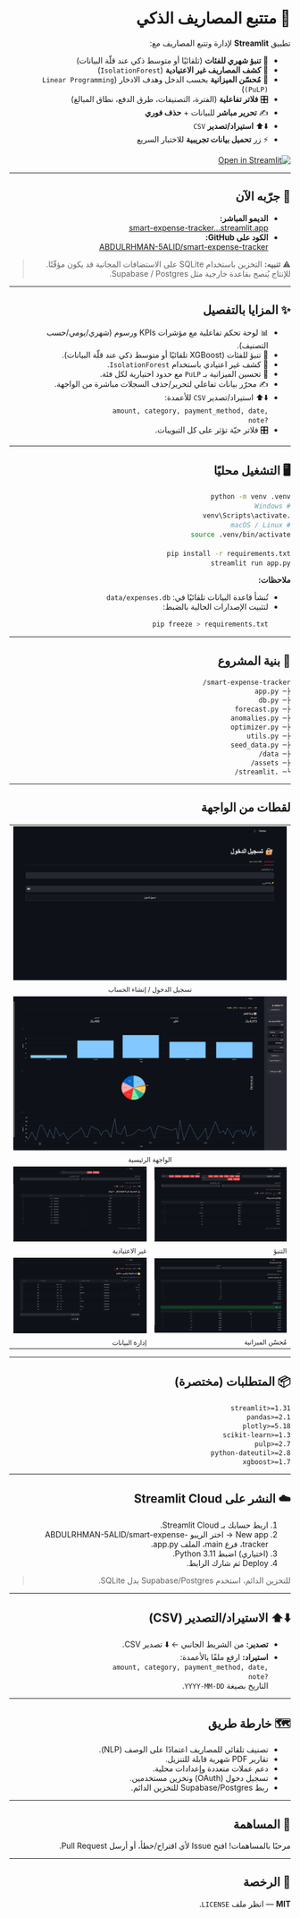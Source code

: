 
<div dir="rtl" align="right">

# 💸 متتبع المصاريف الذكي 

تطبيق **Streamlit** لإدارة وتتبع المصاريف مع:
- 🤖 **تنبؤ شهري للفئات** (تلقائيًا أو متوسط ذكي عند قلّة البيانات)
- 🚨 **كشف المصاريف غير الاعتيادية** (<span dir="ltr"><code>IsolationForest</code></span>)
- 🧮 **مُحسّن الميزانية** بحسب الدخل وهدف الادخار (<span dir="ltr"><code>Linear Programming (PuLP)</code></span>)
- 🎛️ **فلاتر تفاعلية** (الفترة، التصنيفات، طرق الدفع، نطاق المبالغ)
- ✍️ **تحرير مباشر** للبيانات + **حذف فوري**
- ⬇️⬆️ **استيراد/تصدير** <span dir="ltr"><code>CSV</code></span>
- ⚡ زر **تحميل بيانات تجريبية** للاختبار السريع

<p>
  <a href="https://smart-expense-tracker-du7s6hzvunrfdxjemjosam.streamlit.app/">
    <img alt="Open in Streamlit" src="https://static.streamlit.io/badges/streamlit_badge_black_white.svg">
  </a>
</p>

---

## 🚀 جرّبه الآن
- **الديمو المباشر:**  
  <a href="https://smart-expense-tracker-du7s6hzvunrfdxjemjosam.streamlit.app/">smart-expense-tracker…streamlit.app</a>  
- **الكود على GitHub:**  
  <a href="https://github.com/ABDULRHMAN-5ALID/smart-expense-tracker">ABDULRHMAN-5ALID/smart-expense-tracker</a>

> ⚠️ **تنبيه:** التخزين باستخدام <span dir="ltr">SQLite</span> على الاستضافات المجانية قد يكون مؤقّتًا. للإنتاج يُنصح بقاعدة خارجية مثل <span dir="ltr">Supabase / Postgres</span>.

---

## ✨ المزايا بالتفصيل
- 📊 لوحة تحكم تفاعلية مع مؤشرات <span dir="ltr">KPIs</span> ورسوم (شهري/يومي/حسب التصنيف).
- 🤖 تنبؤ للفئات (<span dir="ltr">XGBoost</span> تلقائيًا أو متوسط ذكي عند قلّة البيانات).
- 🚨 كشف غير اعتيادي باستخدام <span dir="ltr"><code>IsolationForest</code></span>.
- 🧮 تحسين الميزانية بـ <span dir="ltr"><code>PuLP</code></span> مع حدود اختيارية لكل فئة.
- ✍️ محرّر بيانات تفاعلي لتحرير/حذف السجلات مباشرة من الواجهة.
- ⬇️⬆️ استيراد/تصدير <span dir="ltr"><code>CSV</code></span> للأعمدة:  
  <span dir="ltr"><code>amount, category, payment_method, date, note?</code></span>
- 🎛️ فلاتر حيّة تؤثر على كل التبويبات.

---

## 🖥️ التشغيل محليًا
```bash
python -m venv .venv
# Windows
.venv\Scripts\activate
# macOS / Linux
source .venv/bin/activate

pip install -r requirements.txt
streamlit run app.py
```

**ملاحظات:**
- تُنشأ قاعدة البيانات تلقائيًا في: <span dir="ltr"><code>data/expenses.db</code></span>  
- لتثبيت الإصدارات الحالية بالضبط:
  ```bash
  pip freeze > requirements.txt
  ```

---

## 📂 بنية المشروع
```text
smart-expense-tracker/
├─ app.py              
├─ db.py                
├─ forecast.py          
├─ anomalies.py        
├─ optimizer.py         
├─ utils.py             
├─ seed_data.py         
├─ data/                
├─ assets/              
└─ .streamlit/          
```
---
<div dir="rtl">

## لقطات من الواجهة
<table>
<tr>
    <td colspan="2" align="center">
      <img src="assets/screenshots/login_sign_up.png" alt="تسجيل الدخول وإنشاء الحساب" width="100%"><br>
      <sub>تسجيل الدخول / إنشاء الحساب</sub>
    </td>
  </tr>

<tr>
    <td colspan="2" align="center">
      <img src="assets/screenshots/hero_.png" alt="الواجهة الرئيسية" width="100%"><br>
      <sub>الواجهة الرئيسية</sub>
    </td>
  </tr>

 
  <tr>
    <td><img src="assets/screenshots/forecast.png" alt="التنبؤ بالمصاريف" width="100%"><br><sub>التنبؤ</sub></td>
    <td><img src="assets/screenshots/anomalies.png" alt="المصاريف غير الاعتيادية" width="100%"><br><sub>غير الاعتيادية</sub></td>
  </tr>
  <tr>
    <td><img src="assets/screenshots/optimizer.png" alt="مُحسّن الميزانية" width="100%"><br><sub>مُحسّن الميزانية</sub></td>
    <td><img src="assets/screenshots/data_sc.png" alt="إدارة البيانات والتحرير" width="100%"><br><sub>إدارة البيانات</sub></td>
  </tr>
  
</table>

</div>

---

## 📦 المتطلبات (مختصرة)
```text
streamlit>=1.31
pandas>=2.1
plotly>=5.18
scikit-learn>=1.3
pulp>=2.7
python-dateutil>=2.8
xgboost>=1.7
```

---

## ☁️ النشر على Streamlit Cloud
1. اربط حسابك بـ <span dir="ltr">Streamlit Cloud</span>.  
2. <span dir="ltr">New app</span> → اختر الريبو <span dir="ltr">ABDULRHMAN-5ALID/smart-expense-tracker</span>، فرع <span dir="ltr">main</span>، الملف <span dir="ltr">app.py</span>.  
3. (اختياري) اضبط <span dir="ltr">Python 3.11</span>.  
4. <span dir="ltr">Deploy</span> ثم شارك الرابط.

> للتخزين الدائم، استخدم <span dir="ltr">Supabase/Postgres</span> بدل <span dir="ltr">SQLite</span>.

---

## ⬇️⬆️ الاستيراد/التصدير (CSV)
- **تصدير:** من الشريط الجانبي ← ⬇️ تصدير <span dir="ltr">CSV</span>.  
- **استيراد:** ارفع ملفًا بالأعمدة:  
  <span dir="ltr"><code>amount, category, payment_method, date, note?</code></span>  
  التاريخ بصيغة <span dir="ltr"><code>YYYY-MM-DD</code></span>.

---

## 🗺️ خارطة طريق
- تصنيف تلقائي للمصاريف اعتمادًا على الوصف (NLP).
- تقارير PDF شهرية قابلة للتنزيل.
- دعم عملات متعددة وإعدادات محلية.
- تسجيل دخول (OAuth) وتخزين مستخدمين.
- ربط <span dir="ltr">Supabase/Postgres</span> للتخزين الدائم.

---

## 🤝 المساهمة
مرحبًا بالمساهمات! افتح <span dir="ltr">Issue</span> لأي اقتراح/خطأ، أو أرسل <span dir="ltr">Pull Request</span>.

---

## 📝 الرخصة
**MIT** — انظر ملف <span dir="ltr"><code>LICENSE</code></span>.

</div>
